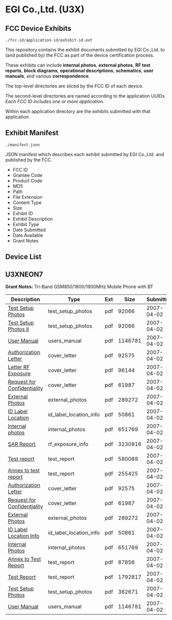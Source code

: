 # EGI Co.,Ltd. (U3X)
## FCC Device Exhibits

```
./fcc-id/application-id/exhibit-id.ext
```

This repository contains the exhibit documents submitted by EGI Co.,Ltd. to (and published by) the FCC as part of the device certification process.

These exhibits can include **internal photos**, **external photos**, **RF test reports**, **block diagrams**, **operational descriptions**, **schematics**, **user manuals**, and various **correspondence**.

The top-level directories are sliced by the FCC ID of each device.

The second-level directories are named according to the application UUIDs. *Each FCC ID includes one or more application.*

Within each application directory are the exhibits submitted with that application. 

## Exhibit Manifest

```
./manifest.json
```

JSON manifest which describes each exhibit submitted by EGI Co.,Ltd. and published by the FCC.

- FCC ID
- Grantee Code
- Product Code
- MD5
- Path
- File Extension
- Content Type
- Size
- Exhibit ID
- Exhibit Description
- Exhibit Type
- Date Submitted
- Date Available
- Grant Notes

## Device List
## U3XNEON7
**Grant Notes:** Tri-Band GSM850/1800/1900MHz Mobile Phone with BT

| Description | Type | Ext | Size | Submitted | Available |
| ----------- | ---- | --- | ---- | --------- | --------- |
| [Test Setup Photos](U3XNEON7/34bfc450ba0a48f1a420c3f5b696f5bd/775198.pdf) | test_setup_photos | pdf | 92066 | 2007-04-02 | 2007-05-17 |
| [Test Setup Photos II](U3XNEON7/34bfc450ba0a48f1a420c3f5b696f5bd/775198.pdf) | test_setup_photos | pdf | 92066 | 2007-04-02 | 2007-05-17 |
| [User Manual](U3XNEON7/34bfc450ba0a48f1a420c3f5b696f5bd/775205.pdf) | users_manual | pdf | 1146781 | 2007-04-02 | 2007-05-17 |
| [Authorization Letter](U3XNEON7/34bfc450ba0a48f1a420c3f5b696f5bd/775207.pdf) | cover_letter | pdf | 92575 | 2007-04-02 | 2007-04-02 |
| [Letter RF  Exposure](U3XNEON7/34bfc450ba0a48f1a420c3f5b696f5bd/775208.pdf) | cover_letter | pdf | 96144 | 2007-04-02 | 2007-04-02 |
| [Request for Confidentiality](U3XNEON7/34bfc450ba0a48f1a420c3f5b696f5bd/775214.pdf) | cover_letter | pdf | 61987 | 2007-04-02 | 2007-04-02 |
| [External Photos](U3XNEON7/34bfc450ba0a48f1a420c3f5b696f5bd/775199.pdf) | external_photos | pdf | 289272 | 2007-04-02 | 2007-05-17 |
| [ID Label Location](U3XNEON7/34bfc450ba0a48f1a420c3f5b696f5bd/775211.pdf) | id_label_location_info | pdf | 50861 | 2007-04-02 | 2007-04-02 |
| [Internal photos](U3XNEON7/34bfc450ba0a48f1a420c3f5b696f5bd/775200.pdf) | internal_photos | pdf | 651769 | 2007-04-02 | 2007-05-17 |
| [SAR Report](U3XNEON7/34bfc450ba0a48f1a420c3f5b696f5bd/775212.pdf) | rf_exposure_info | pdf | 3230916 | 2007-04-02 | 2007-04-02 |
| [Test report](U3XNEON7/34bfc450ba0a48f1a420c3f5b696f5bd/775209.pdf) | test_report | pdf | 580089 | 2007-04-02 | 2007-04-02 |
| [Annex to test report](U3XNEON7/34bfc450ba0a48f1a420c3f5b696f5bd/775210.pdf) | test_report | pdf | 255425 | 2007-04-02 | 2007-04-02 |
| [Authorization Letter](U3XNEON7/ce42e6035b7e38309c10aa26269db09b/775207.pdf) | cover_letter | pdf | 92575 | 2007-04-02 | 2007-04-02 |
| [Request for Confidentiality](U3XNEON7/ce42e6035b7e38309c10aa26269db09b/775214.pdf) | cover_letter | pdf | 61987 | 2007-04-02 | 2007-04-02 |
| [External Photos](U3XNEON7/ce42e6035b7e38309c10aa26269db09b/775199.pdf) | external_photos | pdf | 289272 | 2007-04-02 | 2007-05-17 |
| [ID Label Location Info](U3XNEON7/ce42e6035b7e38309c10aa26269db09b/775211.pdf) | id_label_location_info | pdf | 50861 | 2007-04-02 | 2007-04-02 |
| [Internal Photos](U3XNEON7/ce42e6035b7e38309c10aa26269db09b/775200.pdf) | internal_photos | pdf | 651769 | 2007-04-02 | 2007-05-17 |
| [Annex to Test Report](U3XNEON7/ce42e6035b7e38309c10aa26269db09b/775233.pdf) | test_report | pdf | 87856 | 2007-04-02 | 2007-04-02 |
| [Test Report](U3XNEON7/ce42e6035b7e38309c10aa26269db09b/775238.pdf) | test_report | pdf | 1792817 | 2007-04-02 | 2007-04-02 |
| [Test Setup Photos](U3XNEON7/ce42e6035b7e38309c10aa26269db09b/775239.pdf) | test_setup_photos | pdf | 362671 | 2007-04-02 | 2007-05-17 |
| [User Manual](U3XNEON7/ce42e6035b7e38309c10aa26269db09b/775205.pdf) | users_manual | pdf | 1146781 | 2007-04-02 | 2007-05-17 |
